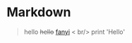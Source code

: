 # Markdown
> hello
~~hello~~
[fanyi](https://fanyi.baidu.com/mtpe-individual/multimodal)
< br/>
> print 'Hello'
